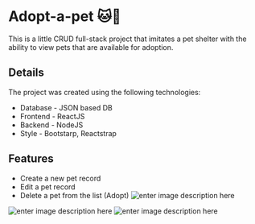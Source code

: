 
# Adopt-a-pet 🐱🐶
This is a little CRUD full-stack project that imitates a pet shelter with the ability to view pets that are available for adoption.

## Details
The project was created using the following technologies:
- Database - JSON based DB
- Frontend - ReactJS
- Backend - NodeJS
- Style - Bootstarp, Reactstrap

## Features
- Create a  new pet record
- Edit a pet record
- Delete a pet from the list (Adopt)
![enter image description here](https://i.imgur.com/V8XplL2.png)

![enter image description here](https://i.imgur.com/xbB00L6.png)
![enter image description here](https://i.imgur.com/4CnFeM5.png)
